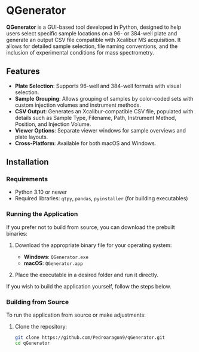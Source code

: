 # QGenerator

**QGenerator** is a GUI-based tool developed in Python, designed to help users select specific sample locations on a 96- or 384-well plate and generate an output CSV file compatible with Xcalibur MS acquisition. It allows for detailed sample selection, file naming conventions, and the inclusion of experimental conditions for mass spectrometry.

## Features

- **Plate Selection**: Supports 96-well and 384-well formats with visual selection.
- **Sample Grouping**: Allows grouping of samples by color-coded sets with custom injection volumes and instrument methods.
- **CSV Output**: Generates an Xcalibur-compatible CSV file, populated with details such as Sample Type, Filename, Path, Instrument Method, Position, and Injection Volume.
- **Viewer Options**: Separate viewer windows for sample overviews and plate layouts.
- **Cross-Platform**: Available for both macOS and Windows.

## Installation

### Requirements

- Python 3.10 or newer
- Required libraries: `qtpy`, `pandas`, `pyinstaller` (for building executables)

### Running the Application

If you prefer not to build from source, you can download the prebuilt binaries:

1. Download the appropriate binary file for your operating system:
   - **Windows**: `QGenerator.exe`
   - **macOS**: `QGenerator.app`

2. Place the executable in a desired folder and run it directly.

If you wish to build the application yourself, follow the steps below.

### Building from Source

To run the application from source or make adjustments:

1. Clone the repository:
   ```bash
   git clone https://github.com/Pedroaragon9/qGenerator.git
   cd qGenerator
